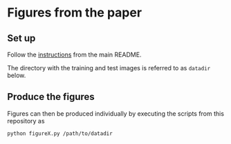 Figures from the paper
======================

Set up
------
Follow the [instructions](../README.md#Set-up) from the main README.

The directory with the training and test images is referred to as `datadir` below.


Produce the figures
-------------------

Figures can then be produced individually by executing the scripts from this repository as 
```
python figureX.py /path/to/datadir
```